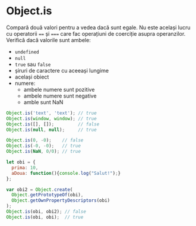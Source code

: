 # Object.is

Compară două valori pentru a vedea dacă sunt egale. Nu este același lucru cu operatorii `==` și `===` care fac operațiuni de coerciție asupra operanzilor. Verifică dacă valorile sunt ambele:

- `undefined`
- `null`
- `true` sau `false`
- șiruri de caractere cu aceeași lungime
- același obiect
- numere:
  - ambele numere sunt pozitive
  - ambele numere sunt negative
  - amble sunt NaN

```javascript
Object.is('text', 'text'); // true
Object.is(window, window); // true
Object.is([], []);         // false
Object.is(null, null);     // true

Object.is(0, -0);    // false
Object.is(-0, -0);   // true
Object.is(NaN, 0/0); // true

let obi = {
  prima: 10,
  aDoua: function(){console.log("Salut!");}
};

var obi2 = Object.create(
  Object.getPrototypeOf(obi),
  Object.getOwnPropertyDescriptors(obi)
);
Object.is(obi, obi2); // false
Object.is(obi, obi);  // true
```
